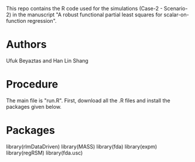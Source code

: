 This repo contains the R code used for the simulations (Case-2 - Scenario-2) in the manuscript "A robust functional partial least squares for scalar-on-function regression".
# Authors
Ufuk Beyaztas and Han Lin Shang
# Procedure
The main file is "run.R". First, download all the .R files and install the packages given below.
# Packages
library(rlmDataDriven)
library(MASS)
library(fda)
library(expm)
library(regRSM)
library(fda.usc)
